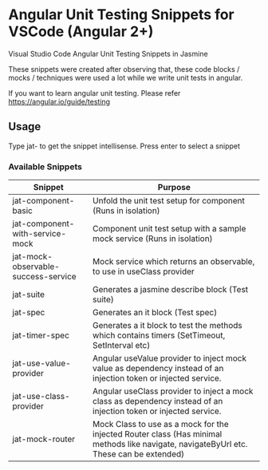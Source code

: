 # Angular Unit Testing Snippets for VSCode (Angular 2+)
Visual Studio Code Angular Unit Testing Snippets in Jasmine

These snippets were created after observing that, these code blocks / mocks / techniques were used a lot while we write unit tests in angular.

If you want to learn angular unit testing. Please refer https://angular.io/guide/testing

## Usage
Type jat- to get the snippet intellisense. Press enter to select a snippet

### Available Snippets

| Snippet                             | Purpose                                                                                                                                 |
| ----------------------------------- | --------------------------------------------------------------------------------------------------------------------------------------- |
| jat-component-basic                 | Unfold the unit test setup for component (Runs in isolation)                                                                            |
| jat-component-with-service-mock     | Component unit test setup with a sample mock service (Runs in isolation)                                                                |
| jat-mock-observable-success-service | Mock service which returns an observable, to use in useClass provider                                                                   |
| jat-suite                           | Generates a jasmine describe block  (Test suite)                                                                                        |
| jat-spec                            | Generates an it block (Test spec)                                                                                                       |
| jat-timer-spec                      | Generates a it block to test the methods which contains timers (SetTimeout, SetInterval etc)                                            |
| jat-use-value-provider              | Angular useValue provider to inject mock value as dependency instead of an injection token or injected service.                         |
| jat-use-class-provider              | Angular useClass provider to inject a mock class as dependency instead of an injection token or injected service.                       |
| jat-mock-router                     | Mock Class to use as a mock for the injected Router class (Has minimal methods like navigate, navigateByUrl etc. These can be extended) |